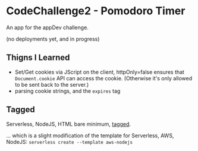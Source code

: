 # CodeChallenge2 - Pomodoro Timer

An app for the appDev challenge.

(no deployments yet, and in progress)

## Thigns I Learned

- Set/Get cookies via JScript on the client, httpOnly=false ensures that `Document.cookie` API can access the cookie.  (Otherwise it's only allowed to be sent back to the server.)
- parsing cookie strings, and the `expires` tag

## Tagged

Serverless, NodeJS, HTML bare minimum, [tagged](https://github.com/yamori/challenge2_pomodoroTimer/releases/tag/v0.1_serverless_nodeJS_html).

... which is a slight modification of the template for Serverless, AWS, NodeJS: `serverless create --template aws-nodejs`